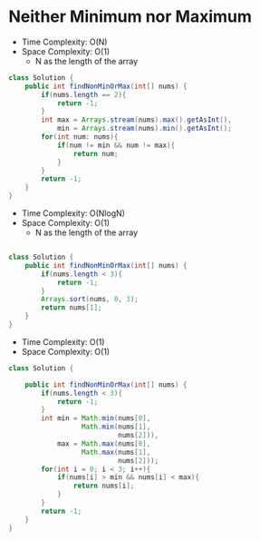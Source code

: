 # Neither Minimum nor Maximum

- Time Complexity: O(N)
- Space Complexity: O(1)
  - N as the length of the array

```java
class Solution {
    public int findNonMinOrMax(int[] nums) {
        if(nums.length == 2){
            return -1;
        }
        int max = Arrays.stream(nums).max().getAsInt(),
            min = Arrays.stream(nums).min().getAsInt();
        for(int num: nums){
            if(num != min && num != max){
                return num;
            }
        }
        return -1;
    }
}
```

- Time Complexity: O(NlogN)
- Space Complexity: O(1)
  - N as the length of the array

```java

class Solution {
    public int findNonMinOrMax(int[] nums) {
        if(nums.length < 3){
            return -1;
        }
        Arrays.sort(nums, 0, 3);
        return nums[1];
    }
}
```

- Time Complexity: O(1)
- Space Complexity: O(1)

```java
class Solution {

    public int findNonMinOrMax(int[] nums) {
        if(nums.length < 3){
            return -1;
        }
        int min = Math.min(nums[0], 
                  Math.min(nums[1],
                           nums[2])),
            max = Math.max(nums[0], 
                  Math.max(nums[1],
                           nums[2]));
        for(int i = 0; i < 3; i++){
            if(nums[i] > min && nums[i] < max){
                return nums[i];
            }
        }
        return -1;
    }
}
```
